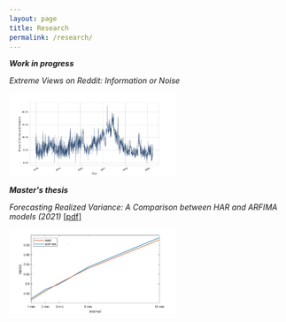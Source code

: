 ```yaml
---
layout: page
title: Research
permalink: /research/
---
```

***Work in progress***

*Extreme Views on Reddit: Information or Noise*

<img src="https://github.com/ajda-marjanovic/ajda-marjanovic.github.io/blob/master/images/fanaticshare.png?raw=true" width="300">  

***Master's thesis***

*Forecasting Realized Variance: A Comparison between HAR and ARFIMA models (2021)* [[pdf]](http://www.cek.ef.uni-lj.si/magister/marjanovic4166-B.pdf)

<img src="https://github.com/ajda-marjanovic/ajda-marjanovic.github.io/blob/master/images/rmse1.png?raw=true" width="300">  
